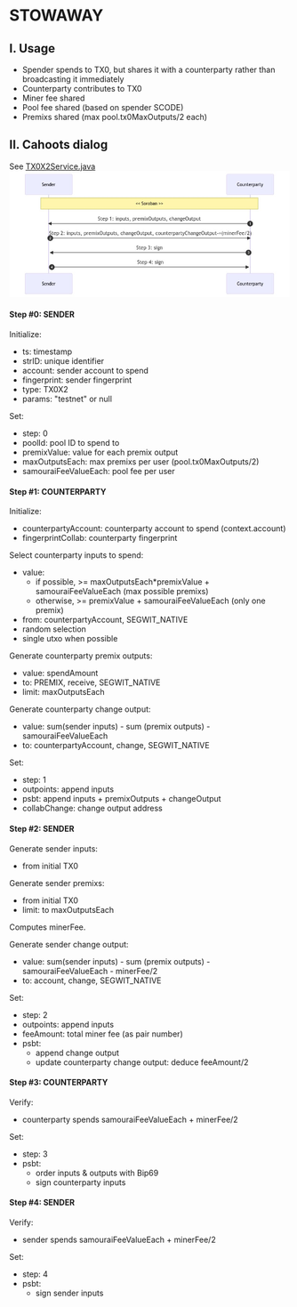 # STOWAWAY


## I. Usage
- Spender spends to TX0, but shares it with a counterparty rather than broadcasting it immediately
- Counterparty contributes to TX0
- Miner fee shared
- Pool fee shared (based on spender SCODE)
- Premixs shared (max pool.tx0MaxOutputs/2 each)


## II. Cahoots dialog
See [TX0X2Service.java](https://code.samourai.io/whirlpool/whirlpool-client/-/tree/develop/src/main/java/com/samourai/wallet/cahoots/tx0x2/TX0x2Service.java)
![](charts/TX0X2.chart.png)


#### Step #0: SENDER
Initialize:
- ts: timestamp
- strID: unique identifier
- account: sender account to spend
- fingerprint: sender fingerprint
- type: TX0X2
- params: "testnet" or null

Set:
- step: 0
- poolId: pool ID to spend to
- premixValue: value for each premix output
- maxOutputsEach: max premixs per user (pool.tx0MaxOutputs/2)
- samouraiFeeValueEach: pool fee per user

#### Step #1: COUNTERPARTY
Initialize:
- counterpartyAccount: counterparty account to spend (context.account)
- fingerprintCollab: counterparty fingerprint

Select counterparty inputs to spend:
- value: 
    * if possible, >= maxOutputsEach*premixValue + samouraiFeeValueEach (max possible premixs)
    * otherwise, >= premixValue + samouraiFeeValueEach (only one premix)
- from: counterpartyAccount, SEGWIT_NATIVE
- random selection
- single utxo when possible

Generate counterparty premix outputs:
- value: spendAmount
- to: PREMIX, receive, SEGWIT_NATIVE
- limit: maxOutputsEach

Generate counterparty change output:
- value: sum(sender inputs) - sum (premix outputs) - samouraiFeeValueEach
- to: counterpartyAccount, change, SEGWIT_NATIVE

Set:
- step: 1
- outpoints: append inputs
- psbt: append inputs + premixOutputs + changeOutput
- collabChange: change output address

#### Step #2: SENDER

Generate sender inputs:
- from initial TX0

Generate sender premixs:
- from initial TX0
- limit: to maxOutputsEach

Computes minerFee.

Generate sender change output:
- value: sum(sender inputs) - sum (premix outputs) - samouraiFeeValueEach - minerFee/2
- to: account, change, SEGWIT_NATIVE

Set:
- step: 2
- outpoints: append inputs
- feeAmount: total miner fee (as pair number)
- psbt: 
    * append change output
    * update counterparty change output: deduce feeAmount/2

#### Step #3: COUNTERPARTY

Verify:
- counterparty spends samouraiFeeValueEach + minerFee/2

Set: 
- step: 3
- psbt: 
    * order inputs & outputs with Bip69
    * sign counterparty inputs

#### Step #4: SENDER
Verify:
- sender spends samouraiFeeValueEach + minerFee/2

Set: 
- step: 4
- psbt: 
    * sign sender inputs